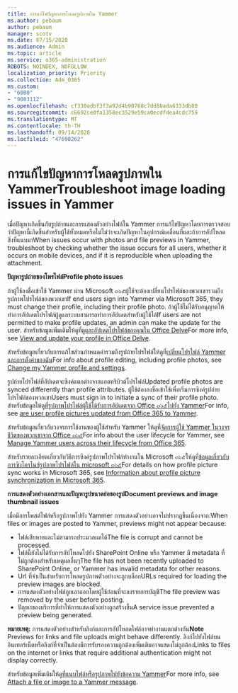 ```yaml
---
title: การแก้ไขปัญหาการโหลดรูปภาพใน Yammer
ms.author: pebaum
author: pebaum
manager: scotv
ms.date: 07/15/2020
ms.audience: Admin
ms.topic: article
ms.service: o365-administration
ROBOTS: NOINDEX, NOFOLLOW
localization_priority: Priority
ms.collection: Adm_O365
ms.custom:
- "6000"
- "9003112"
ms.openlocfilehash: cf330adbf3f3a92d4b90768c7dd8bada6333db80
ms.sourcegitcommit: c6692ce0fa1358ec3529e59ca0ecdfdea4cdc759
ms.translationtype: MT
ms.contentlocale: th-TH
ms.lasthandoff: 09/14/2020
ms.locfileid: "47690262"
---
```

# <a name="troubleshoot-image-loading-issues-in-yammer"></a><span data-ttu-id="17a7f-102">การแก้ไขปัญหาการโหลดรูปภาพใน Yammer</span><span class="sxs-lookup"><span data-stu-id="17a7f-102">Troubleshoot image loading issues in Yammer</span></span>

<span data-ttu-id="17a7f-103">เมื่อปัญหาเกิดขึ้นกับรูปถ่ายและการแสดงตัวอย่างไฟล์ใน Yammer การแก้ไขปัญหาโดยการตรวจสอบว่าปัญหานี้เกิดขึ้นสำหรับผู้ใช้ทั้งหมดหรือไม่ไม่ว่าจะเกิดปัญหาในอุปกรณ์เคลื่อนที่และถ้าการอัปโหลดสิ่งที่แนบมา</span><span class="sxs-lookup"><span data-stu-id="17a7f-103">When issues occur with photos and file previews in Yammer, troubleshoot by checking whether the issue occurs for all users, whether it occurs on mobile devices, and if it is reproducible when uploading the attachment.</span></span>  

<span data-ttu-id="17a7f-104">**ปัญหารูปถ่ายของโพรไฟล์**</span><span class="sxs-lookup"><span data-stu-id="17a7f-104">**Profile photo issues**</span></span>  

<span data-ttu-id="17a7f-105">ถ้าผู้ใช้ลงชื่อเข้าใช้ Yammer ผ่าน Microsoft ๓๖๕ผู้ใช้จะต้องเปลี่ยนโปรไฟล์ของพวกเขารวมถึงรูปภาพโปรไฟล์ของพวกเขา</span><span class="sxs-lookup"><span data-stu-id="17a7f-105">If end users sign into Yammer via Microsoft 365, they must change their profile, including their profile photo.</span></span> <span data-ttu-id="17a7f-106">ถ้าผู้ใช้ไม่ได้รับอนุญาตให้ทำการอัปเดตโปรไฟล์ผู้ดูแลระบบสามารถทำการอัปเดตสำหรับผู้ใช้ได้</span><span class="sxs-lookup"><span data-stu-id="17a7f-106">If users are not permitted to make profile updates, an admin can make the update for the user.</span></span> <span data-ttu-id="17a7f-107">สำหรับข้อมูลเพิ่มเติมให้ดูที่[ดูและอัปเดตโปรไฟล์ของคุณใน Office Delve](https://support.microsoft.com/office/view-and-update-your-profile-in-office-delve-4e84343b-eedf-45a1-aeb9-8627ccca14ba)</span><span class="sxs-lookup"><span data-stu-id="17a7f-107">For more info, see [View and update your profile in Office Delve](https://support.microsoft.com/office/view-and-update-your-profile-in-office-delve-4e84343b-eedf-45a1-aeb9-8627ccca14ba).</span></span>

<span data-ttu-id="17a7f-108">สำหรับข้อมูลเกี่ยวกับการแก้ไขส่วนกำหนดค่ารวมถึงรูปถ่ายโปรไฟล์ให้ดูที่[เปลี่ยนโปรไฟล์ Yammer และการตั้งค่าของฉัน](https://support.microsoft.com/office/classic-yammer-change-my-yammer-profile-and-settings-a3aeca0e-de34-4897-9b59-de6516542851)</span><span class="sxs-lookup"><span data-stu-id="17a7f-108">For info about profile editing, including profile photos, see [Change my Yammer profile and settings](https://support.microsoft.com/office/classic-yammer-change-my-yammer-profile-and-settings-a3aeca0e-de34-4897-9b59-de6516542851).</span></span> 

<span data-ttu-id="17a7f-109">รูปถ่ายโปรไฟล์ที่อัปเดตจะซิงค์แตกต่างจากแอตทริบิวต์โปรไฟล์</span><span class="sxs-lookup"><span data-stu-id="17a7f-109">Updated profile photos are synced differently than profile attributes.</span></span> <span data-ttu-id="17a7f-110">ผู้ใช้ต้องลงชื่อเข้าใช้เพื่อเริ่มการซิงค์รูปถ่ายโปรไฟล์ของพวกเขา</span><span class="sxs-lookup"><span data-stu-id="17a7f-110">Users must sign in to initiate a sync of their profile photo.</span></span> <span data-ttu-id="17a7f-111">สำหรับข้อมูลให้ดู[ที่รูปภาพโปรไฟล์ผู้ใช้ได้รับการอัปเดตจาก Office ๓๖๕ไปยัง Yammer](https://docs.microsoft.com/yammer/manage-yammer-users/manage-users-across-their-lifecycle#q-are-user-profile-pictures-updated-from-office-365-to-yammer)</span><span class="sxs-lookup"><span data-stu-id="17a7f-111">For info, see [are user profile pictures updated from Office 365 to Yammer](https://docs.microsoft.com/yammer/manage-yammer-users/manage-users-across-their-lifecycle#q-are-user-profile-pictures-updated-from-office-365-to-yammer).</span></span>

<span data-ttu-id="17a7f-112">สำหรับข้อมูลเกี่ยวกับวงจรการใช้งานของผู้ใช้สำหรับ Yammer ให้ดูที่[จัดการผู้ใช้ Yammer ในวงจรชีวิตของพวกเขาจาก Office ๓๖๕](https://docs.microsoft.com/yammer/manage-yammer-users/manage-users-across-their-lifecycle)</span><span class="sxs-lookup"><span data-stu-id="17a7f-112">For info about the user lifecycle for Yammer, see [Manage Yammer users across their lifecycle from Office 365](https://docs.microsoft.com/yammer/manage-yammer-users/manage-users-across-their-lifecycle).</span></span>  

<span data-ttu-id="17a7f-113">สำหรับรายละเอียดเกี่ยวกับวิธีการซิงค์รูปภาพโปรไฟล์ทำงานใน Microsoft ๓๖๕ให้ดูที่[ข้อมูลเกี่ยวกับการซิงโครไนซ์รูปภาพโปรไฟล์ใน microsoft ๓๖๕](https://support.microsoft.com/office/information-about-profile-picture-synchronization-in-microsoft-365-20594d76-d054-4af4-a660-401133e3d48a)</span><span class="sxs-lookup"><span data-stu-id="17a7f-113">For details on how profile picture sync works in Microsoft 365, see [Information about profile picture synchronization in Microsoft 365](https://support.microsoft.com/office/information-about-profile-picture-synchronization-in-microsoft-365-20594d76-d054-4af4-a660-401133e3d48a).</span></span>  

<span data-ttu-id="17a7f-114">**การแสดงตัวอย่างเอกสารและปัญหารูปขนาดย่อของรูป**</span><span class="sxs-lookup"><span data-stu-id="17a7f-114">**Document previews and image thumbnail issues**</span></span>  

<span data-ttu-id="17a7f-115">เมื่อมีการโพสต์ไฟล์หรือรูปภาพไปยัง Yammer การแสดงตัวอย่างอาจไม่ปรากฏขึ้นเนื่องจาก:</span><span class="sxs-lookup"><span data-stu-id="17a7f-115">When files or images are posted to Yammer, previews might not appear because:</span></span> 

- <span data-ttu-id="17a7f-116">ไฟล์เสียหายและไม่สามารถประมวลผลได้</span><span class="sxs-lookup"><span data-stu-id="17a7f-116">The file is corrupt and cannot be processed.</span></span>
- <span data-ttu-id="17a7f-117">ไฟล์นี้ยังไม่ได้รับการอัปโหลดไปยัง SharePoint Online หรือ Yammer มี metadata ที่ไม่ถูกต้องสำหรับเหตุผลอื่นๆ</span><span class="sxs-lookup"><span data-stu-id="17a7f-117">The file has not been recently uploaded to SharePoint Online, or Yammer has invalid metadata for other reasons.</span></span>
- <span data-ttu-id="17a7f-118">Url ที่จำเป็นสำหรับการโหลดรูปภาพตัวอย่างจะถูกบล็อก</span><span class="sxs-lookup"><span data-stu-id="17a7f-118">URLs required for loading the preview images are blocked.</span></span>
- <span data-ttu-id="17a7f-119">การแสดงตัวอย่างไฟล์ถูกเอาออกโดยผู้ใช้ก่อนที่จะลงรายการบัญชี</span><span class="sxs-lookup"><span data-stu-id="17a7f-119">The file preview was removed by the user before posting.</span></span>
- <span data-ttu-id="17a7f-120">ปัญหาของบริการที่ทำให้การแสดงตัวอย่างถูกสร้างขึ้น</span><span class="sxs-lookup"><span data-stu-id="17a7f-120">A service issue prevented a preview being generated.</span></span>

<span data-ttu-id="17a7f-121">**หมายเหตุ:** การแสดงตัวอย่างสำหรับลิงก์และการอัปโหลดไฟล์อาจทำงานแตกต่างกัน</span><span class="sxs-lookup"><span data-stu-id="17a7f-121">**Note** Previews for links and file uploads might behave differently.</span></span> <span data-ttu-id="17a7f-122">ลิงก์ไปยังไฟล์บนอินเทอร์เน็ตหรือลิงก์ที่จำเป็นต้องมีการรับรองความถูกต้องเพิ่มเติมอาจแสดงไม่ถูกต้อง</span><span class="sxs-lookup"><span data-stu-id="17a7f-122">Links to files on the internet or links that require additional authentication might not display correctly.</span></span>

<span data-ttu-id="17a7f-123">สำหรับข้อมูลเพิ่มเติมให้ดู[ที่แนบไฟล์หรือรูปภาพไปยังข้อความ Yammer](https://support.microsoft.com/office/attach-a-file-or-image-to-a-yammer-message-f576d4d1-ad66-4ce4-9c43-46cf75978dbf)</span><span class="sxs-lookup"><span data-stu-id="17a7f-123">For more info, see [Attach a file or image to a Yammer message](https://support.microsoft.com/office/attach-a-file-or-image-to-a-yammer-message-f576d4d1-ad66-4ce4-9c43-46cf75978dbf).</span></span> 